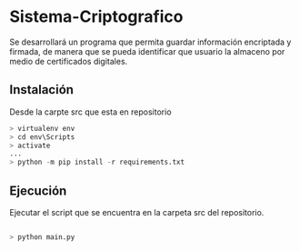 # Sistema-Criptografico
Se desarrollará un programa que permita guardar información encriptada y firmada, de manera que se pueda identificar que usuario la almaceno por medio de certificados digitales.

## Instalación
Desde la carpte src que esta en repositorio
```python	
> virtualenv env
> cd env\Scripts
> activate
...
> python -m pip install -r requirements.txt

```

## Ejecución
Ejecutar el script que se encuentra en la carpeta src del repositorio.

```python	

> python main.py

```

